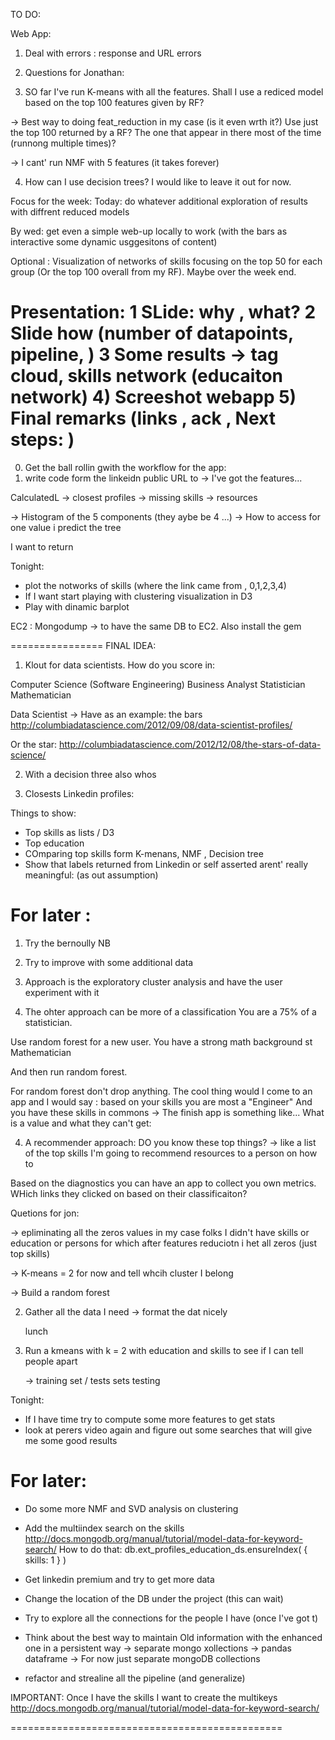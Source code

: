 TO DO:

Web App:

1) Deal with errors : response and URL errors





1) Questions for Jonathan: 

2) SO far I've run K-means with all the features.
Shall I use a rediced model based on the top 100 features given by RF? 

-> Best way to doing feat_reduction in my case (is it even wrth it?)
Use just the top 100 returned by a RF? 
The one that appear in there most of the time (runnong multiple times)?

-> I cant' run NMF with 5 features (it takes forever)

4) How can I use decision trees? I would like to leave it out for now.



Focus for the week:
Today: do whatever additional exploration of results with
diffrent reduced models

By wed: get even a simple web-up locally to work (with the bars as interactive 
some dynamic usggesitons of content)

Optional : Visualization of networks of skills focusing on the top 50 for each group
(Or the top 100 overall from my RF).
Maybe over the week end.



Presentation:
1 SLide: why , what?
2 Slide how (number of datapoints, pipeline, )
3 Some results -> tag cloud, skills network (educaiton network)
4) Screeshot webapp
5) Final remarks (links , ack , Next steps: )
===============

0) Get the ball rollin gwith the workflow for the app:
1) write code form the linkeidn public URL to 
-> I've got the features...


CalculatedL 
-> closest profiles
-> missing skills -> resources

-> Histogram of the 5 components (they aybe be 4 ...)
-> How to access for one value i predict the tree 


I want to return


Tonight:
- plot the notworks of skills (where the link came from , 0,1,2,3,4)
- If I want start playing with clustering visualization in D3
- Play with dinamic barplot

EC2 :
Mongodump -> to have the same DB to EC2.
Also install the gem




================
FINAL IDEA:
1) Klout for data scientists.
How do you score in:

Computer Science  (Software Engineering)
Business Analyst
Statistician
Mathematician

Data Scientist
-> Have as an example: the bars
http://columbiadatascience.com/2012/09/08/data-scientist-profiles/

Or the star:
http://columbiadatascience.com/2012/12/08/the-stars-of-data-science/


2) With a decision three also whos 

3) Closests Linkedin profiles:

Things to show:
- Top skills as lists / D3
- Top education
- COmparing top skills form K-menans, NMF , Decision tree
- Show that labels returned from Linkedin or self asserted
arent' really meaningful: (as out assumption)



For later :
==========

1) Try the bernoully NB
2) Try to improve with some additional data





2) Approach is the exploratory cluster analysis 
and have the user experiment with it

3) The ohter approach can be more of a classification 
You are a 75% of a statistician.

Use random forest for a new user.
You have a strong math background
st
Mathematician

And then run random forest.

For random forest don't drop anything.
The cool thing would I come to an app
and I would say : based on your skills you are most a "Engineer"
And you have these skills in commons ->
The finish app is something like...
What is a value and what they can't get:

4) A recommender approach:
DO you know these top things?
-> like a list of the top skills
I'm going to recommend resources to a person on how to 

Based on the diagnostics you can have an app to collect
you own metrics. WHich links they clicked on 
based on their classificaiton?



Quetions for jon:

-> epliminating all the zeros values in my case folks I didn't
have skills or education or persons for which after features reduciotn
i het all zeros (just top skills)


-> K-means = 2 for now and tell whcih cluster I belong

-> Build a random forest


2) Gather all the data I need 
   -> format the dat nicely

	lunch

3) Run a kmeans with k = 2 with
   education and skills to see if I can tell people
   apart 

   -> training set / tests sets testing 





Tonight:
- If I have time try to compute some more features to get stats
- look at perers video again and figure out some searches that will give me
some good results

For later:
==============
- Do some more NMF and SVD analysis on clustering

- Add the multiindex search on the skills
http://docs.mongodb.org/manual/tutorial/model-data-for-keyword-search/
How to do that:
db.ext_profiles_education_ds.ensureIndex( { skills: 1 } )


- Get linkedin premium and try to get more data
- Change the location of the DB under the project (this can wait)
- Try to explore all the connections for the people I have (once I've got t)
- Think about the best way to maintain Old information with the enhanced one in a persistent way
	-> separate mongo xollections
	-> pandas dataframe
	-> For now just separate mongoDB collections
- refactor and strealine all the pipeline (and generalize)


IMPORTANT:
Once I have the skills I want to create the multikeys 
http://docs.mongodb.org/manual/tutorial/model-data-for-keyword-search/

===============================================

